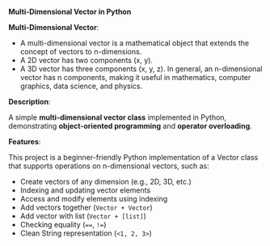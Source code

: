 **Multi-Dimensional Vector in Python**

**Multi-Dimensional Vector**:
- A multi-dimensional vector is a mathematical object that extends the concept of vectors to n-dimensions.
- A 2D vector has two components (x, y).
- A 3D vector has three components (x, y, z).
In general, an n-dimensional vector has n components, making it useful in mathematics, computer graphics, data science, and physics.

**Description**:

A simple **multi-dimensional vector class** implemented in Python, demonstrating **object-oriented programming** and **operator overloading**.

**Features**:

This project is a beginner-friendly Python implementation of a Vector class that supports operations on n-dimensional vectors, such as:
- Create vectors of any dimension (e.g., 2D, 3D, etc.)
- Indexing and updating vector elements
- Access and modify elements using indexing
- Add vectors together (`Vector + Vector`)
- Add vector with list (`Vector + [list]`)
- Checking equality (`==`, `!=`)
- Clean String representation (`<1, 2, 3>`)
